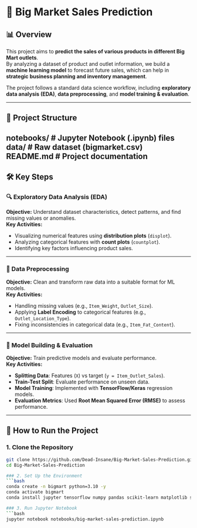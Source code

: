 # 🛒 Big Market Sales Prediction

## 📊 Overview
This project aims to **predict the sales of various products in different Big Mart outlets**.  
By analyzing a dataset of product and outlet information, we build a **machine learning model** to forecast future sales, which can help in **strategic business planning and inventory management**.  

The project follows a standard data science workflow, including **exploratory data analysis (EDA)**, **data preprocessing**, and **model training & evaluation**.  

---

## 📁 Project Structure
notebooks/ # Jupyter Notebook (.ipynb) files
data/ # Raw dataset (bigmarket.csv)
README.md # Project documentation
---

## 🛠️ Key Steps

### 🔍 Exploratory Data Analysis (EDA)
**Objective:** Understand dataset characteristics, detect patterns, and find missing values or anomalies.  
**Key Activities:**
- Visualizing numerical features using **distribution plots** (`displot`).  
- Analyzing categorical features with **count plots** (`countplot`).  
- Identifying key factors influencing product sales.  

---

### 🧹 Data Preprocessing
**Objective:** Clean and transform raw data into a suitable format for ML models.  
**Key Activities:**
- Handling missing values (e.g., `Item_Weight`, `Outlet_Size`).  
- Applying **Label Encoding** to categorical features (e.g., `Outlet_Location_Type`).  
- Fixing inconsistencies in categorical data (e.g., `Item_Fat_Content`).  

---

### 🤖 Model Building & Evaluation
**Objective:** Train predictive models and evaluate performance.  
**Key Activities:**
- **Splitting Data**: Features (`X`) vs target (`y = Item_Outlet_Sales`).  
- **Train-Test Split**: Evaluate performance on unseen data.  
- **Model Training**: Implemented with **TensorFlow/Keras** regression models.  
- **Evaluation Metrics**: Used **Root Mean Squared Error (RMSE)** to assess performance.  

---

## 🚀 How to Run the Project

### 1. Clone the Repository
```bash
git clone https://github.com/Dead-Insane/Big-Market-Sales-Prediction.git
cd Big-Market-Sales-Prediction

### 2. Set Up the Environment
```bash
conda create -n bigmart python=3.10 -y
conda activate bigmart
conda install jupyter tensorflow numpy pandas scikit-learn matplotlib seaborn -y

### 3. Run Jupyter Notebook
```bash
jupyter notebook notebooks/big-market-sales-prediction.ipynb
